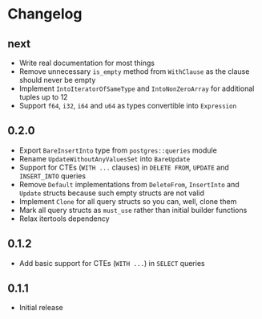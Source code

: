 # Changelog

next
----
- Write real documentation for most things
- Remove unnecessary `is_empty` method from `WithClause` as the clause should never be empty
- Implement `IntoIteratorOfSameType` and `IntoNonZeroArray` for additional tuples up to 12
- Support `f64`, `i32`, `i64` and `u64` as types convertible into `Expression`

0.2.0
-----

- Export `BareInsertInto` type from `postgres::queries` module
- Rename `UpdateWithoutAnyValuesSet` into `BareUpdate`
- Support for CTEs (`WITH ...` clauses) in `DELETE FROM`, `UPDATE` and `INSERT_INTO` queries
- Remove `Default` implementations from `DeleteFrom`, `InsertInto` and `Update` structs because such empty structs are not valid
- Implement `Clone` for all query structs so you can, well, clone them
- Mark all query structs as `must_use` rather than initial builder functions
- Relax itertools dependency

0.1.2
-----

- Add basic support for CTEs (`WITH ...`) in `SELECT` queries

0.1.1
-----

- Initial release
